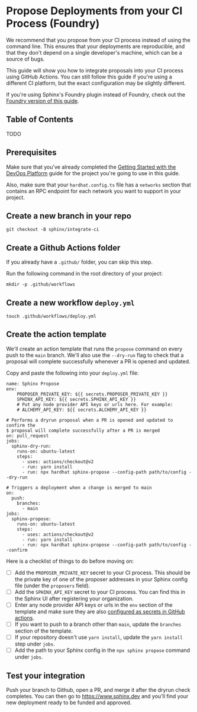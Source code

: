 # Propose Deployments from your CI Process (Foundry)

We recommend that you propose from your CI process instead of using the command line. This ensures that your deployments are reproducible, and that they don't depend on a single developer's machine, which can be a source of bugs.

This guide will show you how to integrate proposals into your CI process using GitHub Actions. You can still follow this guide if you're using a different CI platform, but the exact configuration may be slightly different.

If you're using Sphinx's Foundry plugin instead of Foundry, check out the [Foundry version of this guide](https://github.com/sphinx-labs/sphinx/blob/develop/docs/ci-foundry-proposals.md).

## Table of Contents

TODO

## Prerequisites

Make sure that you've already completed the [Getting Started with the DevOps Platform](https://github.com/sphinx-labs/sphinx/blob/develop/docs/ops-hardhat-getting-started.md) guide for the project you're going to use in this guide.

Also, make sure that your `hardhat.config.ts` file has a `networks` section that contains an RPC endpoint for each network you want to support in your project.

## Create a new branch in your repo

`git checkout -B sphinx/integrate-ci`

## Create a Github Actions folder

If you already have a `.github/` folder, you can skip this step.

Run the following command in the root directory of your project:

`mkdir -p .github/workflows`

## Create a new workflow `deploy.yml`

`touch .github/workflows/deploy.yml`

## Create the action template

We'll create an action template that runs the `propose` command on every push to the `main` branch. We'll also use the `--dry-run` flag to check that a proposal will complete successfully whenever a PR is opened and updated.

Copy and paste the following into your `deploy.yml` file:

```
name: Sphinx Propose
env:
    PROPOSER_PRIVATE_KEY: ${{ secrets.PROPOSER_PRIVATE_KEY }}
    SPHINX_API_KEY: ${{ secrets.SPHINX_API_KEY }}
    # Put any node provider API keys or urls here. For example:
    # ALCHEMY_API_KEY: ${{ secrets.ALCHEMY_API_KEY }}

# Performs a dryrun proposal when a PR is opened and updated to confirm the
$ proposal will complete successfully after a PR is merged
on: pull_request
jobs:
  sphinx-dry-run:
    runs-on: ubuntu-latest
    steps:
      - uses: actions/checkout@v2
      - run: yarn install
      - run: npx hardhat sphinx-propose --config-path path/to/config --dry-run

# Triggers a deployment when a change is merged to main
on:
  push:
    branches:
      - main
jobs:
  sphinx-propose:
    runs-on: ubuntu-latest
    steps:
      - uses: actions/checkout@v2
      - run: yarn install
      - run: npx hardhat sphinx-propose --config-path path/to/config --confirm
```

Here is a checklist of things to do before moving on:
- [ ] Add the `PROPOSER_PRIVATE_KEY` secret to your CI process. This should be the private key of one of the proposer addresses in your Sphinx config file (under the `proposers` field).
- [ ] Add the `SPHINX_API_KEY` secret to your CI process. You can find this in the Sphinx UI after registering your organization.
- [ ] Enter any node provider API keys or urls  in the `env` section of the template and make sure they are also [configured as secrets in GitHub actions](https://docs.github.com/en/actions/security-guides/encrypted-secrets#creating-encrypted-secrets-for-a-repository).
- [ ] If you want to push to a branch other than `main`, update the `branches` section of the template.
- [ ] If your repository doesn't use `yarn install`, update the `yarn install` step under `jobs`.
- [ ] Add the path to your Sphinx config in the `npx sphinx propose` command under `jobs`.

## Test your integration

Push your branch to Github, open a PR, and merge it after the dryrun check completes. You can then go to https://www.sphinx.dev and you'll find your new deployment ready to be funded and approved.
